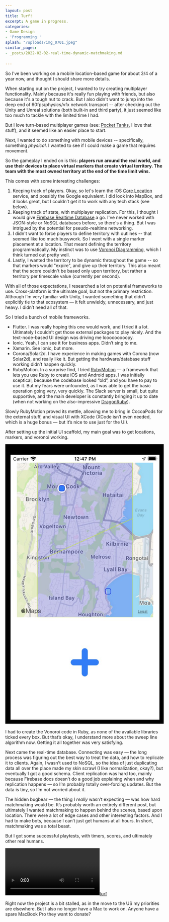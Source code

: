 ```yaml
---
layout: post
title: Turf!
excerpt: A game in progress.
categories:
- Game Design
- 'Programming '
splash: "/uploads/img_0701.jpeg"
similar_pages:
- _posts/2022-02-02-real-time-dynamic-matchmaking.md

---
```

So I’ve been working on a mobile location-based game for about 3/4 of a year now, and thought I should share more details.

When starting out on the project, I wanted to try creating multiplayer functionality. Mainly because it's really fun playing with friends, but also because it's a tough nut to crack. But I also didn't want to jump into the deep end of 60fps/physics/vfx network transport -- after checking out the Unity and Unreal solutions (both built-in and third party), it just seemed like too much to tackle with the limited time I had.

But I love turn-based multiplayer games (see: [Pocket Tanks](https://classic.blitwise.com/ptanks.html), I love that stuff), and it seemed like an easier place to start.

Next, I wanted to do something with mobile devices -- specifically, something _physical_. I wanted to see if I could make a game that requires movement.

So the gameplay I ended on is this: **players run around the real world, and use their devices to place virtual markers that create virtual territory. The team with the most owned territory at the end of the time limit wins.**

This comes with some interesting challenges:

1. Keeping track of players. Okay, so let's learn the iOS [Core Location](https://developer.apple.com/documentation/corelocation) service, and possibly the Google equivalent. I did look into MapBox, and it looks great, but I couldn’t get it to work with any tech stack (see below).
2. Keeping track of state, with multiplayer replication. For this, I thought I would give [Firebase Realtime Database](https://firebase.google.com/docs/database) a go. I've never worked with JSON-style or NoSQL databases before, so there's a thing. But I was intrigued by the potential for pseudo-realtime networking.
3. I didn't want to force players to define territory with outlines -- that seemed like too much busywork. So I went with a single marker placement at a location. That meant defining the territory programmatically. My instinct was to use [Voronoi Diagramming](https://en.wikipedia.org/wiki/Voronoi_diagram), which I think turned out pretty well.
4. Lastly, I wanted the territory to be dynamic throughout the game -- so that markers would "expire", and give up their territory. This also meant that the score couldn't be based only upon territory, but rather a territory per timescale value (currently per second).

With all of those expectations, I researched a lot on potential frameworks to use. Cross-platform is the ultimate goal, but not the primary restriction. Although I’m very familiar with Unity, I wanted something that didn’t explicitly tie to that ecosystem — it felt unwieldy, unnecessary, and just heavy. I didn’t need all of that.

So I tried a bunch of mobile frameworks.

* Flutter. I was really hoping this one would work, and I tried it a lot. Ultimately I couldn’t get those external packages to play nicely. And the text-node-based UI design was driving me looooooooopy.
* Ionic. Yeah, I can see it for business apps. Didn’t sing to me.
* Xamarin. See Ionic, but more.
* Corona/Solar2d. I have experience in making games with Corona (now Solar2d), and really like it. But getting the hardware/database stuff working didn’t happen quickly.
* RubyMotion. In a surprise find, I tried [RubyMotion](http://www.rubymotion.com/) — a framework that lets you use Ruby to create iOS and Android apps. I was initially sceptical, because the codebase looked “old”, and you have to pay to use it. But my fears were unfounded, as I was able to get the basic operation going very, very quickly. The Slack server is small, but quite supportive, and the main developer is constantly bringing it up to date (when not working on the also-impressive [DragonRuby](https://dragonruby.itch.io/)).

Slowly RubyMotion proved its mettle, allowing me to bring in CocoaPods for the external stuff, and visual UI with XCode (XCode isn’t even needed, which is a huge bonus — but it’s nice to use just for the UI).

After setting up the initial UI scaffold, my main goal was to get locations, markers, and voronoi working.

![](/uploads/9943cd47-004d-4edf-bceb-af499bc8523e.jpeg)

I had to create the Vonoroi code in Ruby, as none of the available libraries ticked every box. But that’s okay, I understand more about the sweep line algorithm now. Getting it all together was very satisfying.

Next came the real-time database. Connecting was easy — the long process was figuring out the best way to treat the data, and how to replicate it to clients. Again, I wasn’t used to NoSQL, so the idea of just duplicating data all over the place made my skin scrawl (I like normalization, okay?), but eventually I got a good schema. Client replication was hard too, mainly because Firebase docs doesn’t do a good job explaining when and why replication happens — so I’m probably totally over-forcing updates. But the data is tiny, so I’m not worried about it.

The hidden bugbear — the thing I _really_ wasn’t expecting — was how hard matchmaking would be. It’s probably worth an entirely different post, but ultimately I wanted matchmaking to happen behind the scenes, based upon location. There were a lot of edge cases and other interesting factors. And I had to make bots, because I can’t just get humans at all hours. In short, matchmaking was a total beast.

But I got some successful playtests, with timers, scores, and ultimately other real humans.

[![turf](/uploads/turf.mp4)](/uploads/turf.mp4)

Right now the project is a bit stalled, as in the move to the US my priorities are elsewhere. But I also no longer have a Mac to work on. Anyone have a spare MacBook Pro they want to donate?